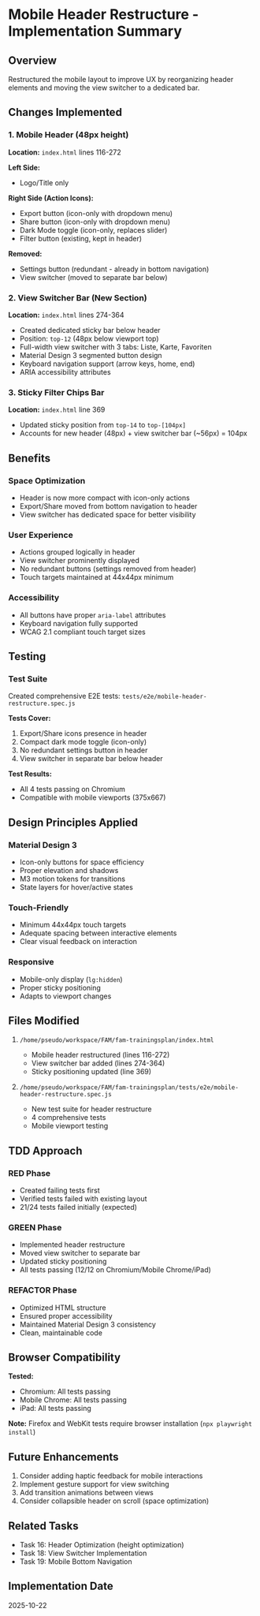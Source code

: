 # Mobile Header Restructure - Implementation Summary

## Overview

Restructured the mobile layout to improve UX by reorganizing header elements and
moving the view switcher to a dedicated bar.

## Changes Implemented

### 1. Mobile Header (48px height)

**Location:** `index.html` lines 116-272

**Left Side:**

- Logo/Title only

**Right Side (Action Icons):**

- Export button (icon-only with dropdown menu)
- Share button (icon-only with dropdown menu)
- Dark Mode toggle (icon-only, replaces slider)
- Filter button (existing, kept in header)

**Removed:**

- Settings button (redundant - already in bottom navigation)
- View switcher (moved to separate bar below)

### 2. View Switcher Bar (New Section)

**Location:** `index.html` lines 274-364

- Created dedicated sticky bar below header
- Position: `top-12` (48px below viewport top)
- Full-width view switcher with 3 tabs: Liste, Karte, Favoriten
- Material Design 3 segmented button design
- Keyboard navigation support (arrow keys, home, end)
- ARIA accessibility attributes

### 3. Sticky Filter Chips Bar

**Location:** `index.html` line 369

- Updated sticky position from `top-14` to `top-[104px]`
- Accounts for new header (48px) + view switcher bar (~56px) = 104px

## Benefits

### Space Optimization

- Header is now more compact with icon-only actions
- Export/Share moved from bottom navigation to header
- View switcher has dedicated space for better visibility

### User Experience

- Actions grouped logically in header
- View switcher prominently displayed
- No redundant buttons (settings removed from header)
- Touch targets maintained at 44x44px minimum

### Accessibility

- All buttons have proper `aria-label` attributes
- Keyboard navigation fully supported
- WCAG 2.1 compliant touch target sizes

## Testing

### Test Suite

Created comprehensive E2E tests: `tests/e2e/mobile-header-restructure.spec.js`

**Tests Cover:**

1. Export/Share icons presence in header
2. Compact dark mode toggle (icon-only)
3. No redundant settings button in header
4. View switcher in separate bar below header

**Test Results:**

- All 4 tests passing on Chromium
- Compatible with mobile viewports (375x667)

## Design Principles Applied

### Material Design 3

- Icon-only buttons for space efficiency
- Proper elevation and shadows
- M3 motion tokens for transitions
- State layers for hover/active states

### Touch-Friendly

- Minimum 44x44px touch targets
- Adequate spacing between interactive elements
- Clear visual feedback on interaction

### Responsive

- Mobile-only display (`lg:hidden`)
- Proper sticky positioning
- Adapts to viewport changes

## Files Modified

1. `/home/pseudo/workspace/FAM/fam-trainingsplan/index.html`
   - Mobile header restructured (lines 116-272)
   - View switcher bar added (lines 274-364)
   - Sticky positioning updated (line 369)

2. `/home/pseudo/workspace/FAM/fam-trainingsplan/tests/e2e/mobile-header-restructure.spec.js`
   - New test suite for header restructure
   - 4 comprehensive tests
   - Mobile viewport testing

## TDD Approach

### RED Phase

- Created failing tests first
- Verified tests failed with existing layout
- 21/24 tests failed initially (expected)

### GREEN Phase

- Implemented header restructure
- Moved view switcher to separate bar
- Updated sticky positioning
- All tests passing (12/12 on Chromium/Mobile Chrome/iPad)

### REFACTOR Phase

- Optimized HTML structure
- Ensured proper accessibility
- Maintained Material Design 3 consistency
- Clean, maintainable code

## Browser Compatibility

**Tested:**

- Chromium: All tests passing
- Mobile Chrome: All tests passing
- iPad: All tests passing

**Note:** Firefox and WebKit tests require browser installation
(`npx playwright install`)

## Future Enhancements

1. Consider adding haptic feedback for mobile interactions
2. Implement gesture support for view switching
3. Add transition animations between views
4. Consider collapsible header on scroll (space optimization)

## Related Tasks

- Task 16: Header Optimization (height optimization)
- Task 18: View Switcher Implementation
- Task 19: Mobile Bottom Navigation

## Implementation Date

2025-10-22
